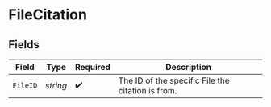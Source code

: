 # FileCitation


## Fields

| Field                                             | Type                                              | Required                                          | Description                                       |
| ------------------------------------------------- | ------------------------------------------------- | ------------------------------------------------- | ------------------------------------------------- |
| `FileID`                                          | *string*                                          | :heavy_check_mark:                                | The ID of the specific File the citation is from. |